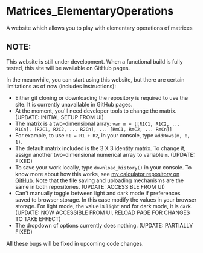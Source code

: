 # Matrices_ElementaryOperations
A website which allows you to play with elementary operations of matrices

## NOTE:
This website is still under development. When a functional build is fully tested, this site will be available on GitHub pages.

In the meanwhile, you can start using this website, but there are certain limitations as of now (includes instructions):
- Either git cloning or downloading the repository is required to use the site. It is currently unavailable in GitHub pages.
- At the moment, you'll need developer tools to change the matrix. (UPDATE: INITIAL SETUP FROM UI)
- The matrix is a two-dimensional array: `var m = [[R1C1, R1C2, ... R1Cn], [R2C1, R2C2, ... R2Cn], ... [RmC1, RmC2, ... RmCn]]`
- For example, to use `R1 = R1 + R2`, in your console, type `addRows(m, 0, 1)`.
- The default matrix included is the 3 X 3 identity matrix. To change it, assign another two-dimensional numerical array to variable `m`. (UPDATE: FIXED)
- To save your work locally, type `download_history()` in your console. To know more about how this works, see [my calculator repository on GitHub](https://github.com/BurraAbhishek/Standard-Calculator). Note that the file saving and uploading mechanisms are the same in both repositories. (UPDATE: ACCESSIBLE FROM UI)
- Can't manually toggle between light and dark mode if preferences saved to browser storage. In this case modify the values in your browser storage. For light mode, the value is `light` and for dark mode, it is `dark`. (UPDATE: NOW ACCESSIBLE FROM UI, RELOAD PAGE FOR CHANGES TO TAKE EFFECT)
- The dropdown of options currently does nothing. (UPDATE: PARTIALLY FIXED)

All these bugs will be fixed in upcoming code changes.
